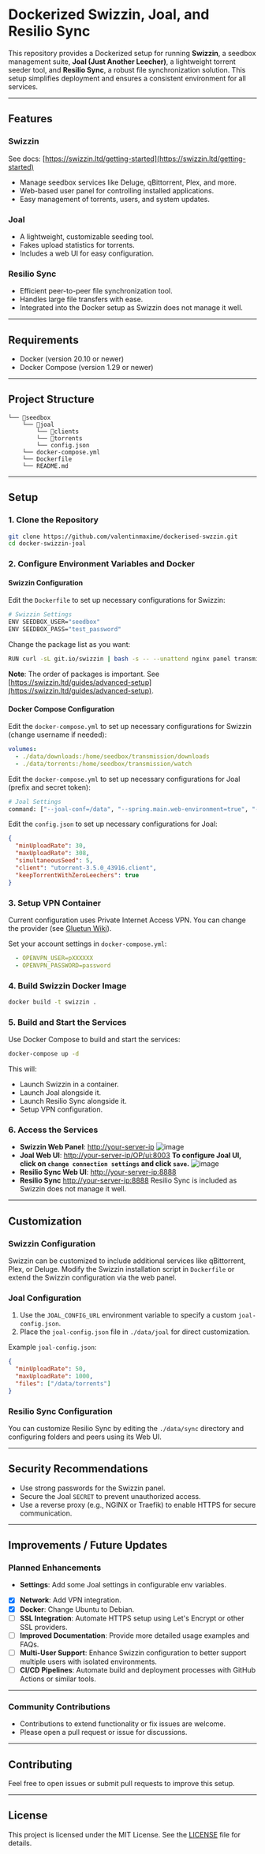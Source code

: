 # Dockerized Swizzin, Joal, and Resilio Sync

This repository provides a Dockerized setup for running **Swizzin**, a seedbox management suite, **Joal (Just Another Leecher)**, a lightweight torrent seeder tool, and **Resilio Sync**, a robust file synchronization solution. This setup simplifies deployment and ensures a consistent environment for all services.

---

## Features

### Swizzin

See docs: [https://swizzin.ltd/getting-started](https://swizzin.ltd/getting-started)

- Manage seedbox services like Deluge, qBittorrent, Plex, and more.
- Web-based user panel for controlling installed applications.
- Easy management of torrents, users, and system updates.

### Joal

- A lightweight, customizable seeding tool.
- Fakes upload statistics for torrents.
- Includes a web UI for easy configuration.

### Resilio Sync

- Efficient peer-to-peer file synchronization tool.
- Handles large file transfers with ease.
- Integrated into the Docker setup as Swizzin does not manage it well.

---

## Requirements

- Docker (version 20.10 or newer)
- Docker Compose (version 1.29 or newer)

---

## Project Structure

```
└── 📁seedbox
    └── 📁joal
        └── 📁clients
        └── 📁torrents
        └── config.json
    └── docker-compose.yml
    └── Dockerfile
    └── README.md
```

---

## Setup

### 1. Clone the Repository

```bash
git clone https://github.com/valentinmaxime/dockerised-swzzin.git
cd docker-swizzin-joal
```

### 2. Configure Environment Variables and Docker

#### Swizzin Configuration
Edit the `Dockerfile` to set up necessary configurations for Swizzin:

```bash
# Swizzin Settings
ENV SEEDBOX_USER="seedbox"
ENV SEEDBOX_PASS="test_password"
```

Change the package list as you want:

```bash
RUN curl -sL git.io/swizzin | bash -s -- --unattend nginx panel transmission radarr lidarr --user $SEEDBOX_USER --pass $SEEDBOX_PASS
```

**Note**: The order of packages is important. See [https://swizzin.ltd/guides/advanced-setup](https://swizzin.ltd/guides/advanced-setup).

#### Docker Compose Configuration
Edit the `docker-compose.yml` to set up necessary configurations for Swizzin (change username if needed):

```yml
volumes:
  - ./data/downloads:/home/seedbox/transmission/downloads
  - ./data/torrents:/home/seedbox/transmission/watch
```

Edit the `docker-compose.yml` to set up necessary configurations for Joal (prefix and secret token):

```bash
# Joal Settings
command: ["--joal-conf=/data", "--spring.main.web-environment=true", "--server.port=8003", "--joal.ui.path.prefix=OP", "--joal.ui.secret-token=SC"]
```

Edit the `config.json` to set up necessary configurations for Joal:

```json
{
  "minUploadRate": 30,
  "maxUploadRate": 308,
  "simultaneousSeed": 5,
  "client": "utorrent-3.5.0_43916.client",
  "keepTorrentWithZeroLeechers": true
}
```


### 3. Setup VPN Container

Current configuration uses Private Internet Access VPN. You can change the provider (see [Gluetun Wiki](https://github.com/qdm12/gluetun-wiki/tree/main/setup/providers)).

Set your account settings in `docker-compose.yml`:

```yml
  - OPENVPN_USER=pXXXXXX
  - OPENVPN_PASSWORD=password
```

### 4. Build Swizzin Docker Image

```bash
docker build -t swizzin .
```

### 5. Build and Start the Services

Use Docker Compose to build and start the services:

```bash
docker-compose up -d
```

This will:
- Launch Swizzin in a container.
- Launch Joal alongside it.
- Launch Resilio Sync alongside it.
- Setup VPN configuration.

### 6. Access the Services

- **Swizzin Web Panel**: [http://your-server-ip](http://your-server-ip)
  ![image](swizzin.PNG)
- **Joal Web UI**: [http://your-server-ip/OP/ui:8003](http://your-server-ip/OP/ui:8003)
  **To configure Joal UI, click on `change connection settings` and click `save`.**
  ![image](joal_conf.PNG)
- **Resilio Sync Web UI**: [http://your-server-ip:8888](http://your-server-ip:8888)
- **Resilio Sync** [http://your-server-ip:8888](http://your-server-ip:8888)
Resilio Sync is included as Swizzin does not manage it well.

---

## Customization

### Swizzin Configuration
Swizzin can be customized to include additional services like qBittorrent, Plex, or Deluge. Modify the Swizzin installation script in `Dockerfile` or extend the Swizzin configuration via the web panel.

### Joal Configuration
1. Use the `JOAL_CONFIG_URL` environment variable to specify a custom `joal-config.json`.
2. Place the `joal-config.json` file in `./data/joal` for direct customization.

Example `joal-config.json`:

```json
{
  "minUploadRate": 50,
  "maxUploadRate": 1000,
  "files": ["/data/torrents"]
}
```

### Resilio Sync Configuration
You can customize Resilio Sync by editing the `./data/sync` directory and configuring folders and peers using its Web UI.

---

## Security Recommendations

- Use strong passwords for the Swizzin panel.
- Secure the Joal `SECRET` to prevent unauthorized access.
- Use a reverse proxy (e.g., NGINX or Traefik) to enable HTTPS for secure communication.

---

## Improvements / Future Updates

### Planned Enhancements

- **Settings**: Add some Joal settings in configurable env variables.
- [x] **Network**: Add VPN integration.
- [x] **Docker**: Change Ubuntu to Debian.
- [ ] **SSL Integration**: Automate HTTPS setup using Let's Encrypt or other SSL providers.
- [ ] **Improved Documentation**: Provide more detailed usage examples and FAQs.
- [ ] **Multi-User Support**: Enhance Swizzin configuration to better support multiple users with isolated environments.
- [ ] **CI/CD Pipelines**: Automate build and deployment processes with GitHub Actions or similar tools.

---

### Community Contributions

- Contributions to extend functionality or fix issues are welcome.
- Please open a pull request or issue for discussions.

---

## Contributing

Feel free to open issues or submit pull requests to improve this setup.

---

## License

This project is licensed under the MIT License. See the [LICENSE](LICENSE) file for details.

